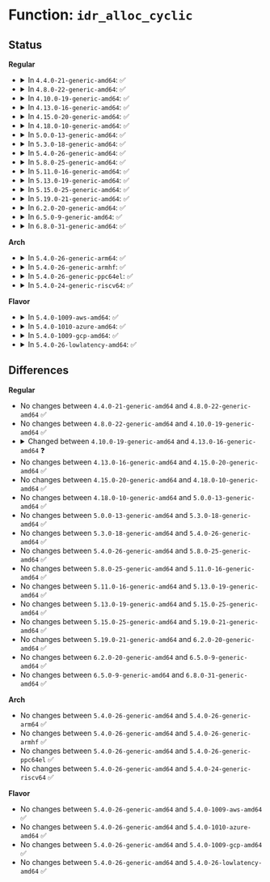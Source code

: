 # Function: <code>idr_alloc_cyclic</code>

## Status
<b>Regular</b>
<ul>
<li>
<details>
<summary>In <code>4.4.0-21-generic-amd64</code>: ✅</summary>

```c
int idr_alloc_cyclic(struct idr * idr, void * ptr, int start, int end, gfp_t gfp_mask)
```

```json
{
  "name": "idr_alloc_cyclic",
  "collision_type": "Unique Global",
  "inline_type": "No",
  "funcs": [
    {
      "addr": 18446744071582952320,
      "name": "idr_alloc_cyclic",
      "external": true,
      "loc": "lib/idr.c:488",
      "file": "lib/idr.c",
      "inline": "seen, unknown",
      "caller_inline": [],
      "caller_func": [
        "kernel/cgroup.c:cgroup_setup_root",
        "fs/notify/inotify/inotify_user.c:SyS_inotify_add_watch"
      ]
    }
  ],
  "symbols": [
    {
      "addr": 18446744071582952320,
      "name": "idr_alloc_cyclic",
      "section": ".text",
      "bind": "STB_GLOBAL",
      "size": 88
    }
  ]
}
```
</details>
</li>
<li>
<details>
<summary>In <code>4.8.0-22-generic-amd64</code>: ✅</summary>

```c
int idr_alloc_cyclic(struct idr * idr, void * ptr, int start, int end, gfp_t gfp_mask)
```

```json
{
  "name": "idr_alloc_cyclic",
  "collision_type": "Unique Global",
  "inline_type": "No",
  "funcs": [
    {
      "addr": 18446744071583239936,
      "name": "idr_alloc_cyclic",
      "external": true,
      "loc": "lib/idr.c:488",
      "file": "lib/idr.c",
      "inline": "seen, unknown",
      "caller_inline": [],
      "caller_func": [
        "kernel/cgroup.c:cgroup_setup_root",
        "fs/notify/inotify/inotify_user.c:SyS_inotify_add_watch"
      ]
    }
  ],
  "symbols": [
    {
      "addr": 18446744071583239936,
      "name": "idr_alloc_cyclic",
      "section": ".text",
      "bind": "STB_GLOBAL",
      "size": 88
    }
  ]
}
```
</details>
</li>
<li>
<details>
<summary>In <code>4.10.0-19-generic-amd64</code>: ✅</summary>

```c
int idr_alloc_cyclic(struct idr * idr, void * ptr, int start, int end, gfp_t gfp_mask)
```

```json
{
  "name": "idr_alloc_cyclic",
  "collision_type": "Unique Global",
  "inline_type": "No",
  "funcs": [
    {
      "addr": 18446744071583355152,
      "name": "idr_alloc_cyclic",
      "external": true,
      "loc": "lib/idr.c:488",
      "file": "lib/idr.c",
      "inline": "seen, unknown",
      "caller_inline": [],
      "caller_func": [
        "kernel/cgroup.c:cgroup_setup_root",
        "fs/notify/inotify/inotify_user.c:SyS_inotify_add_watch"
      ]
    }
  ],
  "symbols": [
    {
      "addr": 18446744071583355152,
      "name": "idr_alloc_cyclic",
      "section": ".text",
      "bind": "STB_GLOBAL",
      "size": 88
    }
  ]
}
```
</details>
</li>
<li>
<details>
<summary>In <code>4.13.0-16-generic-amd64</code>: ✅</summary>

```c
int idr_alloc_cyclic(struct idr * idr, void * ptr, int start, int end, gfp_t gfp)
```

```json
{
  "name": "idr_alloc_cyclic",
  "collision_type": "Unique Global",
  "inline_type": "No",
  "funcs": [
    {
      "addr": 18446744071588202976,
      "name": "idr_alloc_cyclic",
      "external": true,
      "loc": "lib/idr.c:62",
      "file": "lib/idr.c",
      "inline": "seen, unknown",
      "caller_inline": [],
      "caller_func": [
        "kernel/cgroup/cgroup.c:cgroup_setup_root",
        "kernel/bpf/syscall.c:SyS_bpf",
        "kernel/bpf/syscall.c:bpf_prog_load",
        "fs/notify/inotify/inotify_user.c:SyS_inotify_add_watch"
      ]
    }
  ],
  "symbols": [
    {
      "addr": 18446744071588202976,
      "name": "idr_alloc_cyclic",
      "section": ".text",
      "bind": "STB_GLOBAL",
      "size": 93
    }
  ]
}
```
</details>
</li>
<li>
<details>
<summary>In <code>4.15.0-20-generic-amd64</code>: ✅</summary>

```c
int idr_alloc_cyclic(struct idr * idr, void * ptr, int start, int end, gfp_t gfp)
```

```json
{
  "name": "idr_alloc_cyclic",
  "collision_type": "Unique Global",
  "inline_type": "No",
  "funcs": [
    {
      "addr": 18446744071588754144,
      "name": "idr_alloc_cyclic",
      "external": true,
      "loc": "lib/idr.c:49",
      "file": "lib/idr.c",
      "inline": "seen, unknown",
      "caller_inline": [],
      "caller_func": [
        "kernel/pid.c:alloc_pid",
        "kernel/cgroup/cgroup.c:cgroup_setup_root",
        "kernel/bpf/syscall.c:SyS_bpf",
        "kernel/bpf/syscall.c:bpf_prog_load",
        "fs/notify/inotify/inotify_user.c:SyS_inotify_add_watch",
        "fs/kernfs/dir.c:__kernfs_new_node"
      ]
    }
  ],
  "symbols": [
    {
      "addr": 18446744071588754144,
      "name": "idr_alloc_cyclic",
      "section": ".text",
      "bind": "STB_GLOBAL",
      "size": 209
    }
  ]
}
```
</details>
</li>
<li>
<details>
<summary>In <code>4.18.0-10-generic-amd64</code>: ✅</summary>

```c
int idr_alloc_cyclic(struct idr * idr, void * ptr, int start, int end, gfp_t gfp)
```

```json
{
  "name": "idr_alloc_cyclic",
  "collision_type": "Unique Global",
  "inline_type": "No",
  "funcs": [
    {
      "addr": 18446744071589129856,
      "name": "idr_alloc_cyclic",
      "external": true,
      "loc": "lib/idr.c:120",
      "file": "lib/idr.c",
      "inline": "seen, unknown",
      "caller_inline": [],
      "caller_func": [
        "kernel/pid.c:alloc_pid",
        "kernel/cgroup/cgroup.c:cgroup_setup_root",
        "kernel/bpf/syscall.c:bpf_prog_load",
        "kernel/bpf/syscall.c:map_create",
        "kernel/bpf/btf.c:btf_new_fd",
        "fs/notify/inotify/inotify_user.c:inotify_update_watch",
        "fs/kernfs/dir.c:__kernfs_new_node"
      ]
    }
  ],
  "symbols": [
    {
      "addr": 18446744071589129856,
      "name": "idr_alloc_cyclic",
      "section": ".text",
      "bind": "STB_GLOBAL",
      "size": 181
    }
  ]
}
```
</details>
</li>
<li>
<details>
<summary>In <code>5.0.0-13-generic-amd64</code>: ✅</summary>

```c
int idr_alloc_cyclic(struct idr * idr, void * ptr, int start, int end, gfp_t gfp)
```

```json
{
  "name": "idr_alloc_cyclic",
  "collision_type": "Unique Global",
  "inline_type": "No",
  "funcs": [
    {
      "addr": 18446744071589364512,
      "name": "idr_alloc_cyclic",
      "external": true,
      "loc": "lib/idr.c:116",
      "file": "lib/idr.c",
      "inline": "seen, unknown",
      "caller_inline": [],
      "caller_func": [
        "kernel/pid.c:alloc_pid",
        "kernel/cgroup/cgroup.c:cgroup_setup_root",
        "kernel/bpf/syscall.c:__do_sys_bpf",
        "kernel/bpf/syscall.c:bpf_prog_load",
        "kernel/bpf/btf.c:btf_new_fd",
        "fs/notify/inotify/inotify_user.c:inotify_update_watch",
        "fs/kernfs/dir.c:__kernfs_new_node"
      ]
    }
  ],
  "symbols": [
    {
      "addr": 18446744071589364512,
      "name": "idr_alloc_cyclic",
      "section": ".text",
      "bind": "STB_GLOBAL",
      "size": 181
    }
  ]
}
```
</details>
</li>
<li>
<details>
<summary>In <code>5.3.0-18-generic-amd64</code>: ✅</summary>

```c
int idr_alloc_cyclic(struct idr * idr, void * ptr, int start, int end, gfp_t gfp)
```

```json
{
  "name": "idr_alloc_cyclic",
  "collision_type": "Unique Global",
  "inline_type": "No",
  "funcs": [
    {
      "addr": 18446744071589821552,
      "name": "idr_alloc_cyclic",
      "external": true,
      "loc": "lib/idr.c:117",
      "file": "lib/idr.c",
      "inline": "seen, unknown",
      "caller_inline": [],
      "caller_func": [
        "kernel/pid.c:alloc_pid",
        "kernel/cgroup/cgroup.c:cgroup_setup_root",
        "kernel/bpf/syscall.c:bpf_prog_load",
        "kernel/bpf/syscall.c:map_create",
        "kernel/bpf/btf.c:btf_new_fd",
        "fs/notify/inotify/inotify_user.c:inotify_update_watch",
        "fs/kernfs/dir.c:__kernfs_new_node",
        "ipc/util.c:ipc_addid"
      ]
    }
  ],
  "symbols": [
    {
      "addr": 18446744071589821552,
      "name": "idr_alloc_cyclic",
      "section": ".text",
      "bind": "STB_GLOBAL",
      "size": 171
    }
  ]
}
```
</details>
</li>
<li>
<details>
<summary>In <code>5.4.0-26-generic-amd64</code>: ✅</summary>

```c
int idr_alloc_cyclic(struct idr * idr, void * ptr, int start, int end, gfp_t gfp)
```

```json
{
  "name": "idr_alloc_cyclic",
  "collision_type": "Unique Global",
  "inline_type": "No",
  "funcs": [
    {
      "addr": 18446744071590047840,
      "name": "idr_alloc_cyclic",
      "external": true,
      "loc": "lib/idr.c:117",
      "file": "lib/idr.c",
      "inline": "seen, unknown",
      "caller_inline": [],
      "caller_func": [
        "kernel/pid.c:alloc_pid",
        "kernel/cgroup/cgroup.c:cgroup_setup_root",
        "kernel/bpf/syscall.c:bpf_prog_load",
        "kernel/bpf/syscall.c:map_create",
        "kernel/bpf/btf.c:btf_new_fd",
        "fs/notify/inotify/inotify_user.c:inotify_update_watch",
        "fs/kernfs/dir.c:__kernfs_new_node",
        "ipc/util.c:ipc_addid"
      ]
    }
  ],
  "symbols": [
    {
      "addr": 18446744071590047840,
      "name": "idr_alloc_cyclic",
      "section": ".text",
      "bind": "STB_GLOBAL",
      "size": 171
    }
  ]
}
```
</details>
</li>
<li>
<details>
<summary>In <code>5.8.0-25-generic-amd64</code>: ✅</summary>

```c
int idr_alloc_cyclic(struct idr * idr, void * ptr, int start, int end, gfp_t gfp)
```

```json
{
  "name": "idr_alloc_cyclic",
  "collision_type": "Unique Global",
  "inline_type": "No",
  "funcs": [
    {
      "addr": 18446744071585041808,
      "name": "idr_alloc_cyclic",
      "external": true,
      "loc": "lib/idr.c:117",
      "file": "lib/idr.c",
      "inline": "seen, unknown",
      "caller_inline": [],
      "caller_func": [
        "kernel/pid.c:alloc_pid",
        "kernel/cgroup/cgroup.c:cgroup_setup_root",
        "kernel/bpf/syscall.c:bpf_link_prime",
        "kernel/bpf/syscall.c:bpf_prog_load",
        "kernel/bpf/syscall.c:map_create",
        "kernel/bpf/btf.c:btf_new_fd",
        "fs/notify/inotify/inotify_user.c:inotify_new_watch",
        "fs/io_uring.c:__io_uring_register",
        "fs/io_uring.c:__io_uring_register",
        "fs/kernfs/dir.c:__kernfs_new_node",
        "ipc/util.c:ipc_addid"
      ]
    }
  ],
  "symbols": [
    {
      "addr": 18446744071585041808,
      "name": "idr_alloc_cyclic",
      "section": ".text",
      "bind": "STB_GLOBAL",
      "size": 169
    }
  ]
}
```
</details>
</li>
<li>
<details>
<summary>In <code>5.11.0-16-generic-amd64</code>: ✅</summary>

```c
int idr_alloc_cyclic(struct idr * idr, void * ptr, int start, int end, gfp_t gfp)
```

```json
{
  "name": "idr_alloc_cyclic",
  "collision_type": "Unique Global",
  "inline_type": "No",
  "funcs": [
    {
      "addr": 18446744071585193536,
      "name": "idr_alloc_cyclic",
      "external": true,
      "loc": "lib/idr.c:117",
      "file": "lib/idr.c",
      "inline": "seen, unknown",
      "caller_inline": [],
      "caller_func": [
        "kernel/pid.c:alloc_pid",
        "kernel/cgroup/cgroup.c:cgroup_setup_root",
        "kernel/bpf/syscall.c:bpf_link_prime",
        "kernel/bpf/syscall.c:bpf_prog_load",
        "kernel/bpf/syscall.c:map_create",
        "kernel/bpf/btf.c:btf_alloc_id",
        "fs/notify/inotify/inotify_user.c:inotify_new_watch",
        "fs/io_uring.c:io_register_personality",
        "fs/kernfs/dir.c:__kernfs_new_node",
        "ipc/util.c:ipc_addid"
      ]
    }
  ],
  "symbols": [
    {
      "addr": 18446744071585193536,
      "name": "idr_alloc_cyclic",
      "section": ".text",
      "bind": "STB_GLOBAL",
      "size": 169
    }
  ]
}
```
</details>
</li>
<li>
<details>
<summary>In <code>5.13.0-19-generic-amd64</code>: ✅</summary>

```c
int idr_alloc_cyclic(struct idr * idr, void * ptr, int start, int end, gfp_t gfp)
```

```json
{
  "name": "idr_alloc_cyclic",
  "collision_type": "Unique Global",
  "inline_type": "No",
  "funcs": [
    {
      "addr": 18446744071585076624,
      "name": "idr_alloc_cyclic",
      "external": true,
      "loc": "lib/idr.c:117",
      "file": "lib/idr.c",
      "inline": "seen, unknown",
      "caller_inline": [],
      "caller_func": [
        "kernel/pid.c:alloc_pid",
        "kernel/cgroup/cgroup.c:cgroup_setup_root",
        "kernel/bpf/syscall.c:bpf_link_prime",
        "kernel/bpf/syscall.c:bpf_prog_load",
        "kernel/bpf/syscall.c:map_create",
        "kernel/bpf/btf.c:btf_alloc_id",
        "fs/notify/inotify/inotify_user.c:inotify_update_watch",
        "fs/kernfs/dir.c:__kernfs_new_node",
        "ipc/util.c:ipc_addid"
      ]
    }
  ],
  "symbols": [
    {
      "addr": 18446744071585076624,
      "name": "idr_alloc_cyclic",
      "section": ".text",
      "bind": "STB_GLOBAL",
      "size": 171
    }
  ]
}
```
</details>
</li>
<li>
<details>
<summary>In <code>5.15.0-25-generic-amd64</code>: ✅</summary>

```c
int idr_alloc_cyclic(struct idr * idr, void * ptr, int start, int end, gfp_t gfp)
```

```json
{
  "name": "idr_alloc_cyclic",
  "collision_type": "Unique Global",
  "inline_type": "No",
  "funcs": [
    {
      "addr": 18446744071585523456,
      "name": "idr_alloc_cyclic",
      "external": true,
      "loc": "lib/idr.c:117",
      "file": "lib/idr.c",
      "inline": "seen, unknown",
      "caller_inline": [],
      "caller_func": [
        "kernel/pid.c:alloc_pid",
        "kernel/cgroup/cgroup.c:cgroup_setup_root",
        "kernel/bpf/syscall.c:bpf_link_prime",
        "kernel/bpf/syscall.c:bpf_prog_load",
        "kernel/bpf/syscall.c:map_create",
        "kernel/bpf/btf.c:btf_alloc_id",
        "fs/notify/inotify/inotify_user.c:inotify_update_watch",
        "fs/kernfs/dir.c:__kernfs_new_node"
      ]
    }
  ],
  "symbols": [
    {
      "addr": 18446744071585523456,
      "name": "idr_alloc_cyclic",
      "section": ".text",
      "bind": "STB_GLOBAL",
      "size": 171
    }
  ]
}
```
</details>
</li>
<li>
<details>
<summary>In <code>5.19.0-21-generic-amd64</code>: ✅</summary>

```c
int idr_alloc_cyclic(struct idr * idr, void * ptr, int start, int end, gfp_t gfp)
```

```json
{
  "name": "idr_alloc_cyclic",
  "collision_type": "Unique Global",
  "inline_type": "No",
  "funcs": [
    {
      "addr": 18446744071586676512,
      "name": "idr_alloc_cyclic",
      "external": true,
      "loc": "lib/idr.c:117",
      "file": "lib/idr.c",
      "inline": "seen, unknown",
      "caller_inline": [],
      "caller_func": [
        "kernel/pid.c:alloc_pid",
        "kernel/cgroup/cgroup.c:cgroup_setup_root",
        "kernel/bpf/syscall.c:bpf_link_prime",
        "kernel/bpf/syscall.c:bpf_prog_load",
        "kernel/bpf/syscall.c:map_create",
        "kernel/bpf/btf.c:btf_alloc_id",
        "fs/notify/inotify/inotify_user.c:inotify_new_watch",
        "fs/kernfs/dir.c:__kernfs_new_node"
      ]
    }
  ],
  "symbols": [
    {
      "addr": 18446744071586676512,
      "name": "idr_alloc_cyclic",
      "section": ".text",
      "bind": "STB_GLOBAL",
      "size": 187
    }
  ]
}
```
</details>
</li>
<li>
<details>
<summary>In <code>6.2.0-20-generic-amd64</code>: ✅</summary>

```c
int idr_alloc_cyclic(struct idr * idr, void * ptr, int start, int end, gfp_t gfp)
```

```json
{
  "name": "idr_alloc_cyclic",
  "collision_type": "Unique Global",
  "inline_type": "No",
  "funcs": [
    {
      "addr": 18446744071595756608,
      "name": "idr_alloc_cyclic",
      "external": true,
      "loc": "lib/idr.c:117",
      "file": "lib/idr.c",
      "inline": "seen, unknown",
      "caller_inline": [],
      "caller_func": [
        "kernel/pid.c:alloc_pid",
        "kernel/cgroup/cgroup.c:cgroup_setup_root",
        "kernel/bpf/syscall.c:bpf_link_prime",
        "kernel/bpf/syscall.c:bpf_prog_load",
        "kernel/bpf/syscall.c:map_create",
        "kernel/bpf/btf.c:btf_alloc_id",
        "fs/notify/inotify/inotify_user.c:inotify_new_watch",
        "fs/kernfs/dir.c:__kernfs_new_node"
      ]
    }
  ],
  "symbols": [
    {
      "addr": 18446744071595756608,
      "name": "idr_alloc_cyclic",
      "section": ".text",
      "bind": "STB_GLOBAL",
      "size": 187
    }
  ]
}
```
</details>
</li>
<li>
<details>
<summary>In <code>6.5.0-9-generic-amd64</code>: ✅</summary>

```c
int idr_alloc_cyclic(struct idr * idr, void * ptr, int start, int end, gfp_t gfp)
```

```json
{
  "name": "idr_alloc_cyclic",
  "collision_type": "Unique Global",
  "inline_type": "No",
  "funcs": [
    {
      "addr": 18446744071596280928,
      "name": "idr_alloc_cyclic",
      "external": true,
      "loc": "lib/idr.c:117",
      "file": "lib/idr.c",
      "inline": "seen, unknown",
      "caller_inline": [],
      "caller_func": [
        "kernel/pid.c:alloc_pid",
        "kernel/cgroup/cgroup.c:cgroup_setup_root",
        "kernel/bpf/syscall.c:bpf_link_prime",
        "kernel/bpf/syscall.c:bpf_prog_load",
        "kernel/bpf/syscall.c:map_create",
        "kernel/bpf/btf.c:btf_alloc_id",
        "fs/notify/inotify/inotify_user.c:inotify_new_watch",
        "fs/kernfs/dir.c:__kernfs_new_node"
      ]
    }
  ],
  "symbols": [
    {
      "addr": 18446744071596280928,
      "name": "idr_alloc_cyclic",
      "section": ".text",
      "bind": "STB_GLOBAL",
      "size": 187
    }
  ]
}
```
</details>
</li>
<li>
<details>
<summary>In <code>6.8.0-31-generic-amd64</code>: ✅</summary>

```c
int idr_alloc_cyclic(struct idr * idr, void * ptr, int start, int end, gfp_t gfp)
```

```json
{
  "name": "idr_alloc_cyclic",
  "collision_type": "Unique Global",
  "inline_type": "No",
  "funcs": [
    {
      "addr": 18446744071597165632,
      "name": "idr_alloc_cyclic",
      "external": true,
      "loc": "lib/idr.c:117",
      "file": "lib/idr.c",
      "inline": "seen, unknown",
      "caller_inline": [],
      "caller_func": [
        "kernel/pid.c:alloc_pid",
        "kernel/cgroup/cgroup.c:cgroup_setup_root",
        "kernel/bpf/syscall.c:bpf_link_prime",
        "kernel/bpf/syscall.c:bpf_prog_load",
        "kernel/bpf/syscall.c:map_create",
        "kernel/bpf/btf.c:btf_alloc_id",
        "fs/notify/inotify/inotify_user.c:inotify_new_watch",
        "fs/kernfs/dir.c:__kernfs_new_node"
      ]
    }
  ],
  "symbols": [
    {
      "addr": 18446744071597165632,
      "name": "idr_alloc_cyclic",
      "section": ".text",
      "bind": "STB_GLOBAL",
      "size": 187
    }
  ]
}
```
</details>
</li>
</ul>
<b>Arch</b>
<ul>
<li>
<details>
<summary>In <code>5.4.0-26-generic-arm64</code>: ✅</summary>

```c
int idr_alloc_cyclic(struct idr * idr, void * ptr, int start, int end, gfp_t gfp)
```

```json
{
  "name": "idr_alloc_cyclic",
  "collision_type": "Unique Global",
  "inline_type": "No",
  "funcs": [
    {
      "addr": 18446603336503822464,
      "name": "idr_alloc_cyclic",
      "external": true,
      "loc": "lib/idr.c:117",
      "file": "lib/idr.c",
      "inline": "seen, unknown",
      "caller_inline": [],
      "caller_func": [
        "kernel/pid.c:alloc_pid",
        "kernel/cgroup/cgroup.c:cgroup_setup_root",
        "kernel/bpf/syscall.c:bpf_prog_load",
        "kernel/bpf/syscall.c:map_create",
        "kernel/bpf/btf.c:btf_new_fd",
        "fs/notify/inotify/inotify_user.c:__arm64_sys_inotify_add_watch",
        "fs/kernfs/dir.c:__kernfs_new_node",
        "ipc/util.c:ipc_addid"
      ]
    }
  ],
  "symbols": [
    {
      "addr": 18446603336503822464,
      "name": "idr_alloc_cyclic",
      "section": ".text",
      "bind": "STB_GLOBAL",
      "size": 216
    }
  ]
}
```
</details>
</li>
<li>
<details>
<summary>In <code>5.4.0-26-generic-armhf</code>: ✅</summary>

```c
int idr_alloc_cyclic(struct idr * idr, void * ptr, int start, int end, gfp_t gfp)
```

```json
{
  "name": "idr_alloc_cyclic",
  "collision_type": "Unique Global",
  "inline_type": "No",
  "funcs": [
    {
      "addr": 3236443980,
      "name": "idr_alloc_cyclic",
      "external": true,
      "loc": "lib/idr.c:117",
      "file": "lib/idr.c",
      "inline": "seen, unknown",
      "caller_inline": [],
      "caller_func": [
        "kernel/pid.c:alloc_pid",
        "kernel/cgroup/cgroup.c:cgroup_setup_root",
        "kernel/bpf/syscall.c:bpf_prog_load",
        "kernel/bpf/syscall.c:map_create",
        "kernel/bpf/btf.c:btf_new_fd",
        "fs/notify/inotify/inotify_user.c:__se_sys_inotify_add_watch",
        "fs/kernfs/dir.c:__kernfs_new_node",
        "ipc/util.c:ipc_addid"
      ]
    }
  ],
  "symbols": [
    {
      "addr": 3236443980,
      "name": "idr_alloc_cyclic",
      "section": ".text",
      "bind": "STB_GLOBAL",
      "size": 200
    }
  ]
}
```
</details>
</li>
<li>
<details>
<summary>In <code>5.4.0-26-generic-ppc64el</code>: ✅</summary>

```c
int idr_alloc_cyclic(struct idr * idr, void * ptr, int start, int end, gfp_t gfp)
```

```json
{
  "name": "idr_alloc_cyclic",
  "collision_type": "Unique Global",
  "inline_type": "No",
  "funcs": [
    {
      "addr": 13835058055297667120,
      "name": "idr_alloc_cyclic",
      "external": true,
      "loc": "lib/idr.c:117",
      "file": "lib/idr.c",
      "inline": "seen, unknown",
      "caller_inline": [],
      "caller_func": [
        "kernel/pid.c:alloc_pid",
        "kernel/cgroup/cgroup.c:cgroup_setup_root",
        "kernel/bpf/syscall.c:bpf_prog_load",
        "kernel/bpf/syscall.c:map_create",
        "kernel/bpf/btf.c:btf_new_fd",
        "fs/notify/inotify/inotify_user.c:__se_sys_inotify_add_watch",
        "fs/kernfs/dir.c:__kernfs_new_node",
        "ipc/util.c:ipc_addid"
      ]
    }
  ],
  "symbols": [
    {
      "addr": 13835058055297667120,
      "name": "idr_alloc_cyclic",
      "section": ".text",
      "bind": "STB_GLOBAL",
      "size": 324
    }
  ]
}
```
</details>
</li>
<li>
<details>
<summary>In <code>5.4.0-24-generic-riscv64</code>: ✅</summary>

```c
int idr_alloc_cyclic(struct idr * idr, void * ptr, int start, int end, gfp_t gfp)
```

```json
{
  "name": "idr_alloc_cyclic",
  "collision_type": "Unique Global",
  "inline_type": "No",
  "funcs": [
    {
      "addr": 18446743936279717928,
      "name": "idr_alloc_cyclic",
      "external": true,
      "loc": "lib/idr.c:117",
      "file": "lib/idr.c",
      "inline": "seen, unknown",
      "caller_inline": [],
      "caller_func": [
        "kernel/pid.c:alloc_pid",
        "kernel/cgroup/cgroup.c:cgroup_setup_root",
        "kernel/bpf/syscall.c:bpf_prog_load",
        "kernel/bpf/syscall.c:map_create",
        "kernel/bpf/btf.c:btf_new_fd",
        "fs/notify/inotify/inotify_user.c:__se_sys_inotify_add_watch",
        "fs/kernfs/dir.c:__kernfs_new_node",
        "ipc/util.c:ipc_addid"
      ]
    }
  ],
  "symbols": [
    {
      "addr": 18446743936279717928,
      "name": "idr_alloc_cyclic",
      "section": ".text",
      "bind": "STB_GLOBAL",
      "size": 160
    }
  ]
}
```
</details>
</li>
</ul>
<b>Flavor</b>
<ul>
<li>
<details>
<summary>In <code>5.4.0-1009-aws-amd64</code>: ✅</summary>

```c
int idr_alloc_cyclic(struct idr * idr, void * ptr, int start, int end, gfp_t gfp)
```

```json
{
  "name": "idr_alloc_cyclic",
  "collision_type": "Unique Global",
  "inline_type": "No",
  "funcs": [
    {
      "addr": 18446744071589650096,
      "name": "idr_alloc_cyclic",
      "external": true,
      "loc": "lib/idr.c:117",
      "file": "lib/idr.c",
      "inline": "seen, unknown",
      "caller_inline": [],
      "caller_func": [
        "kernel/pid.c:alloc_pid",
        "kernel/cgroup/cgroup.c:cgroup_setup_root",
        "kernel/bpf/syscall.c:bpf_prog_load",
        "kernel/bpf/syscall.c:map_create",
        "kernel/bpf/btf.c:btf_new_fd",
        "fs/notify/inotify/inotify_user.c:inotify_update_watch",
        "fs/kernfs/dir.c:__kernfs_new_node",
        "ipc/util.c:ipc_addid"
      ]
    }
  ],
  "symbols": [
    {
      "addr": 18446744071589650096,
      "name": "idr_alloc_cyclic",
      "section": ".text",
      "bind": "STB_GLOBAL",
      "size": 171
    }
  ]
}
```
</details>
</li>
<li>
<details>
<summary>In <code>5.4.0-1010-azure-amd64</code>: ✅</summary>

```c
int idr_alloc_cyclic(struct idr * idr, void * ptr, int start, int end, gfp_t gfp)
```

```json
{
  "name": "idr_alloc_cyclic",
  "collision_type": "Unique Global",
  "inline_type": "No",
  "funcs": [
    {
      "addr": 18446744071589375904,
      "name": "idr_alloc_cyclic",
      "external": true,
      "loc": "lib/idr.c:117",
      "file": "lib/idr.c",
      "inline": "seen, unknown",
      "caller_inline": [],
      "caller_func": [
        "kernel/pid.c:alloc_pid",
        "kernel/cgroup/cgroup.c:cgroup_setup_root",
        "kernel/bpf/syscall.c:bpf_prog_load",
        "kernel/bpf/syscall.c:map_create",
        "kernel/bpf/btf.c:btf_new_fd",
        "fs/notify/inotify/inotify_user.c:inotify_update_watch",
        "fs/kernfs/dir.c:__kernfs_new_node",
        "ipc/util.c:ipc_addid"
      ]
    }
  ],
  "symbols": [
    {
      "addr": 18446744071589375904,
      "name": "idr_alloc_cyclic",
      "section": ".text",
      "bind": "STB_GLOBAL",
      "size": 171
    }
  ]
}
```
</details>
</li>
<li>
<details>
<summary>In <code>5.4.0-1009-gcp-amd64</code>: ✅</summary>

```c
int idr_alloc_cyclic(struct idr * idr, void * ptr, int start, int end, gfp_t gfp)
```

```json
{
  "name": "idr_alloc_cyclic",
  "collision_type": "Unique Global",
  "inline_type": "No",
  "funcs": [
    {
      "addr": 18446744071590093472,
      "name": "idr_alloc_cyclic",
      "external": true,
      "loc": "lib/idr.c:117",
      "file": "lib/idr.c",
      "inline": "seen, unknown",
      "caller_inline": [],
      "caller_func": [
        "kernel/pid.c:alloc_pid",
        "kernel/cgroup/cgroup.c:cgroup_setup_root",
        "kernel/bpf/syscall.c:bpf_prog_load",
        "kernel/bpf/syscall.c:map_create",
        "kernel/bpf/btf.c:btf_new_fd",
        "fs/notify/inotify/inotify_user.c:inotify_update_watch",
        "fs/kernfs/dir.c:__kernfs_new_node",
        "ipc/util.c:ipc_addid"
      ]
    }
  ],
  "symbols": [
    {
      "addr": 18446744071590093472,
      "name": "idr_alloc_cyclic",
      "section": ".text",
      "bind": "STB_GLOBAL",
      "size": 171
    }
  ]
}
```
</details>
</li>
<li>
<details>
<summary>In <code>5.4.0-26-lowlatency-amd64</code>: ✅</summary>

```c
int idr_alloc_cyclic(struct idr * idr, void * ptr, int start, int end, gfp_t gfp)
```

```json
{
  "name": "idr_alloc_cyclic",
  "collision_type": "Unique Global",
  "inline_type": "No",
  "funcs": [
    {
      "addr": 18446744071590143728,
      "name": "idr_alloc_cyclic",
      "external": true,
      "loc": "lib/idr.c:117",
      "file": "lib/idr.c",
      "inline": "seen, unknown",
      "caller_inline": [],
      "caller_func": [
        "kernel/pid.c:alloc_pid",
        "kernel/cgroup/cgroup.c:cgroup_setup_root",
        "kernel/bpf/syscall.c:bpf_prog_load",
        "kernel/bpf/syscall.c:map_create",
        "kernel/bpf/btf.c:btf_new_fd",
        "fs/notify/inotify/inotify_user.c:inotify_update_watch",
        "fs/kernfs/dir.c:__kernfs_new_node",
        "ipc/util.c:ipc_addid"
      ]
    }
  ],
  "symbols": [
    {
      "addr": 18446744071590143728,
      "name": "idr_alloc_cyclic",
      "section": ".text",
      "bind": "STB_GLOBAL",
      "size": 171
    }
  ]
}
```
</details>
</li>
</ul>

## Differences
<b>Regular</b>
<ul>
<li>
No changes between <code>4.4.0-21-generic-amd64</code> and <code>4.8.0-22-generic-amd64</code> ✅
</li>
<li>
No changes between <code>4.8.0-22-generic-amd64</code> and <code>4.10.0-19-generic-amd64</code> ✅
</li>
<li>
<details>
<summary>Changed between <code>4.10.0-19-generic-amd64</code> and <code>4.13.0-16-generic-amd64</code> ❓</summary>
<ul>
<li>
<b>Param added. </b>
<code>gfp_t gfp</code>
</li>
<li>
<b>Param removed. </b>
<code>gfp_t gfp_mask</code>
</li>
</ul>
</details>
</li>
<li>
No changes between <code>4.13.0-16-generic-amd64</code> and <code>4.15.0-20-generic-amd64</code> ✅
</li>
<li>
No changes between <code>4.15.0-20-generic-amd64</code> and <code>4.18.0-10-generic-amd64</code> ✅
</li>
<li>
No changes between <code>4.18.0-10-generic-amd64</code> and <code>5.0.0-13-generic-amd64</code> ✅
</li>
<li>
No changes between <code>5.0.0-13-generic-amd64</code> and <code>5.3.0-18-generic-amd64</code> ✅
</li>
<li>
No changes between <code>5.3.0-18-generic-amd64</code> and <code>5.4.0-26-generic-amd64</code> ✅
</li>
<li>
No changes between <code>5.4.0-26-generic-amd64</code> and <code>5.8.0-25-generic-amd64</code> ✅
</li>
<li>
No changes between <code>5.8.0-25-generic-amd64</code> and <code>5.11.0-16-generic-amd64</code> ✅
</li>
<li>
No changes between <code>5.11.0-16-generic-amd64</code> and <code>5.13.0-19-generic-amd64</code> ✅
</li>
<li>
No changes between <code>5.13.0-19-generic-amd64</code> and <code>5.15.0-25-generic-amd64</code> ✅
</li>
<li>
No changes between <code>5.15.0-25-generic-amd64</code> and <code>5.19.0-21-generic-amd64</code> ✅
</li>
<li>
No changes between <code>5.19.0-21-generic-amd64</code> and <code>6.2.0-20-generic-amd64</code> ✅
</li>
<li>
No changes between <code>6.2.0-20-generic-amd64</code> and <code>6.5.0-9-generic-amd64</code> ✅
</li>
<li>
No changes between <code>6.5.0-9-generic-amd64</code> and <code>6.8.0-31-generic-amd64</code> ✅
</li>
</ul>
<b>Arch</b>
<ul>
<li>
No changes between <code>5.4.0-26-generic-amd64</code> and <code>5.4.0-26-generic-arm64</code> ✅
</li>
<li>
No changes between <code>5.4.0-26-generic-amd64</code> and <code>5.4.0-26-generic-armhf</code> ✅
</li>
<li>
No changes between <code>5.4.0-26-generic-amd64</code> and <code>5.4.0-26-generic-ppc64el</code> ✅
</li>
<li>
No changes between <code>5.4.0-26-generic-amd64</code> and <code>5.4.0-24-generic-riscv64</code> ✅
</li>
</ul>
<b>Flavor</b>
<ul>
<li>
No changes between <code>5.4.0-26-generic-amd64</code> and <code>5.4.0-1009-aws-amd64</code> ✅
</li>
<li>
No changes between <code>5.4.0-26-generic-amd64</code> and <code>5.4.0-1010-azure-amd64</code> ✅
</li>
<li>
No changes between <code>5.4.0-26-generic-amd64</code> and <code>5.4.0-1009-gcp-amd64</code> ✅
</li>
<li>
No changes between <code>5.4.0-26-generic-amd64</code> and <code>5.4.0-26-lowlatency-amd64</code> ✅
</li>
</ul>
